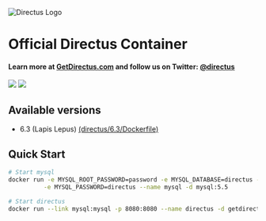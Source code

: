 ![Directus Logo](http://getdirectus.com/assets/imgs/directus.png)

Official Directus Container
====================

#### Learn more at [GetDirectus.com](http://getdirectus.com) and follow us on Twitter: [@directus](https://twitter.com/directus)
[![](https://images.microbadger.com/badges/image/getdirectus/directus.svg)](https://microbadger.com/images/getdirectus/directus "Get your own image badge on microbadger.com")
[![](https://images.microbadger.com/badges/version/getdirectus/directus.svg)](https://microbadger.com/images/getdirectus/directus "Get your own version badge on microbadger.com")


## Available versions

* 6.3 (Lapis Lepus) [(directus/6.3/Dockerfile)](https://github.com/directus/directus-docker/blob/master/directus/6.3/Dockerfile)

## Quick Start
```bash
# Start mysql
docker run -e MYSQL_ROOT_PASSWORD=password -e MYSQL_DATABASE=directus -e MYSQL_USER=directus \
          -e MYSQL_PASSWORD=directus --name mysql -d mysql:5.5

# Start directus
docker run --link mysql:mysql -p 8080:8080 --name directus -d getdirectus/directus:6.3
```

